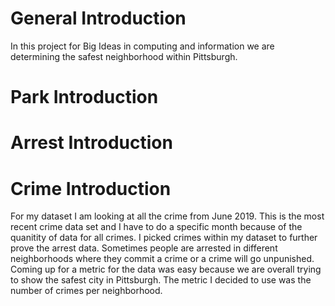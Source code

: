 # General Introduction
In this project for Big Ideas in computing and information we are determining the safest neighborhood within Pittsburgh. 

# Park Introduction

# Arrest Introduction 

# Crime Introduction
For my dataset I am looking at all the crime from June 2019. This is the most recent crime data set and I have to do a specific month because of the quanitity of data for all crimes. I picked crimes within my dataset to further prove the arrest data. Sometimes people are arrested in different neighborhoods where they commit a crime or a crime will go unpunished. Coming up for a metric for the data was easy because we are overall trying to show the safest city in Pittsburgh. The metric I decided to use was the number of crimes per neighborhood. 
